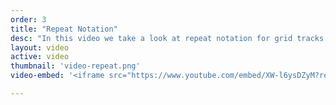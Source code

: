 ```yaml
---
order: 3
title: "Repeat Notation"
desc: "In this video we take a look at repeat notation for grid tracks. I demonstrate how repeat can be used to tidy up our track listing."
layout: video
active: video
thumbnail: 'video-repeat.png'
video-embed: '<iframe src="https://www.youtube.com/embed/XW-l6ysDZyM?rel=0&amp;showinfo=0" frameborder="0" allowfullscreen></iframe>'

---
```

